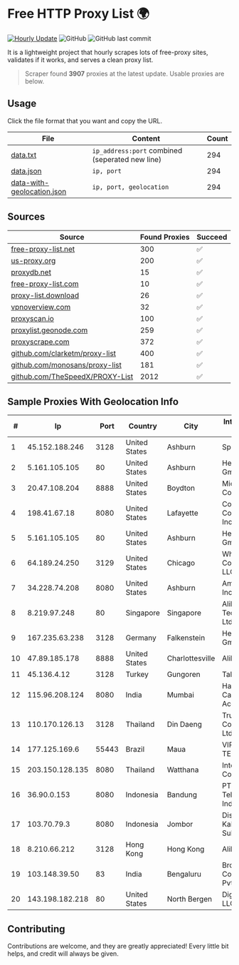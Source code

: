 
# Free HTTP Proxy List 🌍

[![Hourly Update](https://github.com/mertguvencli/http-proxy-list/actions/workflows/main.yml/badge.svg?branch=main)](https://github.com/mertguvencli/http-proxy-list/actions/workflows/main.yml)
![GitHub](https://img.shields.io/github/license/mertguvencli/http-proxy-list)
![GitHub last commit](https://img.shields.io/github/last-commit/mertguvencli/http-proxy-list)

It is a lightweight project that hourly scrapes lots of free-proxy sites, validates if it works, and serves a clean proxy list.


> Scraper found **3907** proxies at the latest update. Usable proxies are below.

## Usage

Click the file format that you want and copy the URL.


|File|Content|Count|
|----|-------|-----|
|[data.txt](https://raw.githubusercontent.com/mertguvencli/http-proxy-list/main/proxy-list/data.txt)|`ip_address:port` combined (seperated new line)|294|
|[data.json](https://raw.githubusercontent.com/mertguvencli/http-proxy-list/main/proxy-list/data.json)|`ip, port`|294|
|[data-with-geolocation.json](https://raw.githubusercontent.com/mertguvencli/http-proxy-list/main/proxy-list/data-with-geolocation.json)|`ip, port, geolocation`|294|

## Sources

|Source|Found Proxies|Succeed|
|------|-------------|-------|
|[free-proxy-list.net](https://free-proxy-list.net)|300|✅|
|[us-proxy.org](https://www.us-proxy.org)|200|✅|
|[proxydb.net](http://proxydb.net)|15|✅|
|[free-proxy-list.com](https://free-proxy-list.com/?page=&port=&type%5B%5D=http&type%5B%5D=https&up_time=0&search=Search)|10|✅|
|[proxy-list.download](https://www.proxy-list.download/HTTP)|26|✅|
|[vpnoverview.com](https://vpnoverview.com/privacy/anonymous-browsing/free-proxy-servers)|32|✅|
|[proxyscan.io](https://www.proxyscan.io)|100|✅|
|[proxylist.geonode.com](https://proxylist.geonode.com/api/proxy-list?limit=300&page=1&sort_by=lastChecked&sort_type=desc&protocols=http,https)|259|✅|
|[proxyscrape.com](https://api.proxyscrape.com/v2/?request=displayproxies&protocol=http&timeout=10000&country=all&ssl=all&anonymity=all)|372|✅|
|[github.com/clarketm/proxy-list](https://raw.githubusercontent.com/clarketm/proxy-list/master/proxy-list-raw.txt)|400|✅|
|[github.com/monosans/proxy-list](https://raw.githubusercontent.com/monosans/proxy-list/main/proxies/http.txt)|181|✅|
|[github.com/TheSpeedX/PROXY-List](https://raw.githubusercontent.com/TheSpeedX/PROXY-List/master/http.txt)|2012|✅|


## Sample Proxies With Geolocation Info

|#|Ip|Port|Country|City|Internet Service Provider|
|-|--|----|-------|----|-------------------------|
|1|45.152.188.246|3128|United States|Ashburn|Sprint|
|2|5.161.105.105|80|United States|Ashburn|Hetzner Online GmbH|
|3|20.47.108.204|8888|United States|Boydton|Microsoft Corporation|
|4|198.41.67.18|8080|United States|Lafayette|Cox Communications Inc.|
|5|5.161.105.105|80|United States|Ashburn|Hetzner Online GmbH|
|6|64.189.24.250|3129|United States|Chicago|WhiteSky Communications, LLC.|
|7|34.228.74.208|8080|United States|Ashburn|Amazon.com, Inc.|
|8|8.219.97.248|80|Singapore|Singapore|Alibaba (US) Technology Co., Ltd.|
|9|167.235.63.238|3128|Germany|Falkenstein|Hetzner Online GmbH|
|10|47.89.185.178|8888|United States|Charlottesville|Alibaba.com LLC|
|11|45.136.4.12|3128|Turkey|Gungoren|Talha Bogaz|
|12|115.96.208.124|8080|India|Mumbai|Hathway IP over Cable Internet Access|
|13|110.170.126.13|3128|Thailand|Din Daeng|True Internet Corporation CO. Ltd.|
|14|177.125.169.6|55443|Brazil|Maua|VIP BR TELECOM S.A.|
|15|203.150.128.135|8080|Thailand|Watthana|Internet Thailand Company Ltd|
|16|36.90.0.153|8080|Indonesia|Bandung|PT. Telekomunikasi Indonesia|
|17|103.70.79.3|8080|Indonesia|Jombor|Diskominfo Kabupaten Sukoharjo|
|18|8.210.66.212|3128|Hong Kong|Hong Kong|Alibaba.com LLC|
|19|103.148.39.50|83|India|Bengaluru|Broadway Communication Pvt Ltd|
|20|143.198.182.218|80|United States|North Bergen|DigitalOcean, LLC|



## Contributing

Contributions are welcome, and they are greatly appreciated! Every
little bit helps, and credit will always be given.

